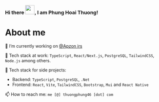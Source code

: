 ### Hi there <img src="https://raw.githubusercontent.com/MartinHeinz/MartinHeinz/master/wave.gif" width="30px">, I am Phung Hoai Thuong!
# About me

🔭 I’m currently working on [@Apzon irs](https://irsvietnam.com/)

🧰 Tech stack at work: `TypeScript`, `React/Next.js`, `PostgreSQL`, `TailwindCSS`, `Node.js` among others.

🧰 Tech stack for side projects:
- Backend: `TypeScript`, `PostgreSQL`, `.Net`
- Frontend: `React`, `Vite`, `TailwindCSS`, `Bootstrap`, `Mui` and `React Native`

📫 How to reach me: `me [@] thuongphung46 [dot] com`

<!--
**thuongphung46/thuongphung46** is a ✨ _special_ ✨ repository because its `README.md` (this file) appears on your GitHub profile.

- 🔭 I’m currently working on: `Apzon irs`
- 🌱 I’m currently learning: 
- 👯 I’m looking to collaborate on ...
- 🤔 I’m looking for help with ...
- 💬 Ask me about ...
- 📫 How to reach me: ...
- 😄 Pronouns: ...
- ⚡ Fun fact: ...



<a href="https://polar.sh/catalins-tech/donate">
 <picture>
   <source 
     media="(prefers-color-scheme: dark)" 
     srcset="https://polar.sh/embed/tiers.svg?org=catalins-tech&darkmode&label=Support%20Catalin%20Pit"
   >
   <img 
     alt="Subscription Tiers on Polar" 
     src="https://polar.sh/embed/tiers.svg?org=catalins-tech&label=Support%20Catalin%20Pit"
   >
 </picture>
</a>-->
